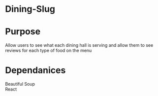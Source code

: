 # Dining-Slug
# Purpose
Allow users to see what each dining hall is serving and allow them to see reviews for each type of food on the menu
# Dependanices
Beautiful Soup  
React
